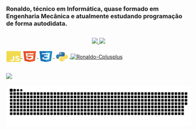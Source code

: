 ### Ronaldo, técnico em Informática, quase formado em Engenharia Mecânica e atualmente estudando programação de forma autodidata. 
##
<div align="center">
  <a href="https://github.com/ImRonaldo">
  <img height="180em" src="https://github-readme-stats.vercel.app/api?username=ImRonaldo&show_icons=true&theme=github_dark&include_all_commits=true&count_private=true"/>
  <img height="180em" src="https://github-readme-stats.vercel.app/api/top-langs/?username=ImRonaldo&layout=compact&langs_count=7&theme=github_dark"/>
</div>
    
<div style="display: inline_block"><br>
  <img align="center" alt="Ronaldo-Js" height="30" width="40" src="https://raw.githubusercontent.com/devicons/devicon/master/icons/javascript/javascript-plain.svg">
  <!-- <img align="center" alt="Ronaldo-Ts" height="30" width="40" src="https://raw.githubusercontent.com/devicons/devicon/master/icons/typescript/typescript-plain.svg"> -->
  <!-- <img align="center" alt="Ronaldo-React" height="30" width="40" src="https://raw.githubusercontent.com/devicons/devicon/master/icons/react/react-original.svg"> -->
  <img align="center" alt="Ronaldo-HTML" height="30" width="40" src="https://raw.githubusercontent.com/devicons/devicon/master/icons/html5/html5-original.svg">
  <img align="center" alt="Ronaldo-CSS" height="30" width="40" src="https://raw.githubusercontent.com/devicons/devicon/master/icons/css3/css3-original.svg">
  <img align="center" alt="Ronaldo-Python" height="30" width="40" src="https://raw.githubusercontent.com/devicons/devicon/master/icons/python/python-original.svg">
  <img align="center" alt="Ronaldo-Cplusplus" height="30" width="40" src="https://cdn.jsdelivr.net/gh/devicons/devicon/icons/cplusplus/cplusplus-original.svg">
  <!-- <img align="center" alt="Ronaldo-Csharp" height="30" width="40" src="https://raw.githubusercontent.com/devicons/devicon/master/icons/csharp/csharp-original.svg"> -->
         
  </div>
  
  ##
 
<div> 
  
  <!-- <a href="https://www.youtube.com/c/madseven" target="_blank"><img src="https://img.shields.io/badge/YouTube-FF0000?style=for-the-badge&logo=youtube&logoColor=white" target="_blank"></a> -->
  <!-- <a href="https://www.twitch.tv/madseven1" target="_blank"><img src="https://img.shields.io/badge/Twitch-9146FF?style=for-the-badge&logo=twitch&logoColor=white" target="_blank"></a> -->
   <a href="https://www.linkedin.com/in/ronaldo-t-oliveira/" target="_blank"><img src="https://img.shields.io/badge/-LinkedIn-%230077B5?style=for-the-badge&logo=linkedin&logoColor=white" target="_blank"></a>
  
  ![Snake animation](https://github.com/ImRonaldo/ImRonaldo/blob/output/github-contribution-grid-snake.svg)
 
</div>
